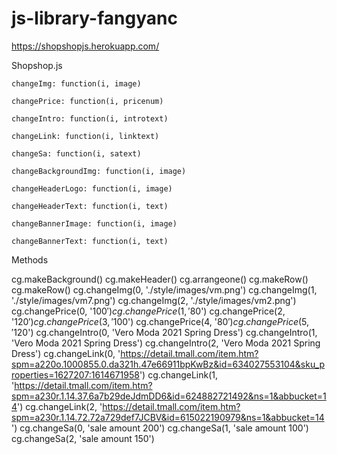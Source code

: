 # js-library-fangyanc
https://shopshopjs.herokuapp.com/



Shopshop.js

    changeImg: function(i, image) 

    changePrice: function(i, pricenum) 

    changeIntro: function(i, introtext) 

    changeLink: function(i, linktext) 

    changeSa: function(i, satext) 

    changeBackgroundImg: function(i, image) 

    changeHeaderLogo: function(i, image) 

    changeHeaderText: function(i, text) 

    changeBannerImage: function(i, image) 

    changeBannerText: function(i, text) 

Methods

cg.makeBackground()
cg.makeHeader()
cg.arrangeone()
cg.makeRow()
cg.makeRow()
cg.changeImg(0, './style/images/vm.png')
cg.changeImg(1, './style/images/vm7.png')
cg.changeImg(2, './style/images/vm2.png')
cg.changePrice(0, '$100')
cg.changePrice(1, '$80')
cg.changePrice(2, '$120')
cg.changePrice(3, '$100')
cg.changePrice(4, '$80')
cg.changePrice(5, '$120')
cg.changeIntro(0, 'Vero Moda 2021 Spring Dress')
cg.changeIntro(1, 'Vero Moda 2021 Spring Dress')
cg.changeIntro(2, 'Vero Moda 2021 Spring Dress')
cg.changeLink(0, 'https://detail.tmall.com/item.htm?spm=a220o.1000855.0.da321h.47e66911bpKwBz&id=634027553104&sku_properties=1627207:1614671958')
cg.changeLink(1, 'https://detail.tmall.com/item.htm?spm=a230r.1.14.37.6a7b29deJdmDD6&id=624882721492&ns=1&abbucket=14')
cg.changeLink(2, 'https://detail.tmall.com/item.htm?spm=a230r.1.14.72.72a729def7JCBV&id=615022190979&ns=1&abbucket=14')
cg.changeSa(0, 'sale amount  200')
cg.changeSa(1, 'sale amount  100')
cg.changeSa(2, 'sale amount  150')

    
    
    
    